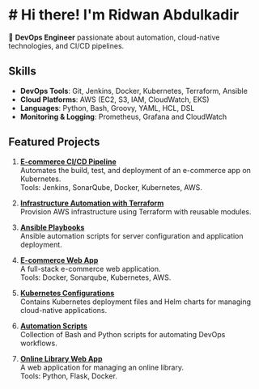 # # Hi there! I'm Ridwan Abdulkadir  

🎯 **DevOps Engineer** passionate about automation, cloud-native technologies, and CI/CD pipelines.  

## Skills  
- **DevOps Tools**: Git, Jenkins, Docker, Kubernetes, Terraform, Ansible  
- **Cloud Platforms**: AWS (EC2, S3, IAM, CloudWatch, EKS)  
- **Languages**: Python, Bash, Groovy, YAML, HCL, DSL 
- **Monitoring & Logging**: Prometheus, Grafana and CloudWatch  

## Featured Projects  
1. **[E-commerce CI/CD Pipeline](https://github.com/IsaacMorah/CICD.git)**  
   Automates the build, test, and deployment of an e-commerce app on Kubernetes.  
   Tools: Jenkins, SonarQube, Docker, Kubernetes, AWS.  

2. **[Infrastructure Automation with Terraform](https://github.com/IsaacMorah/terraform-files.git)**  
   Provision AWS infrastructure using Terraform with reusable modules.  

3. **[Ansible Playbooks](https://github.com/IsaacMorah/ansible.git)**  
   Ansible automation scripts for server configuration and application deployment.  

4. **[E-commerce Web App](https://github.com/IsaacMorah/ecom-web-app.git)**  
   A full-stack e-commerce web application.  
   Tools: Docker, Sonarqube, Kubernetes, AWS.  

5. **[Kubernetes Configurations](https://github.com/IsaacMorah/k8s-files.git)**  
   Contains Kubernetes deployment files and Helm charts for managing cloud-native applications.  

6. **[Automation Scripts](https://github.com/IsaacMorah/scripts.git)**  
   Collection of Bash and Python scripts for automating DevOps workflows.  

7. **[Online Library Web App](https://github.com/IsaacMorah/online-library-webapp.git)**  
   A web application for managing an online library.  
   Tools: Python, Flask, Docker.  

 


